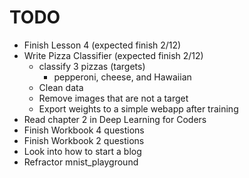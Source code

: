 # TODO
* Finish Lesson 4 (expected finish 2/12) 
* Write Pizza Classifier (expected finish 2/12)
  * classify 3 pizzas (targets)
    * pepperoni, cheese, and Hawaiian 
  * Clean data 
   * Remove images that are not a target 
  * Export weights to a simple webapp after training 
* Read chapter 2 in Deep Learning for Coders 
* Finish Workbook 4 questions 
* Finish Workbook 2 questions 
* Look into how to start a blog 
* Refractor mnist_playground
